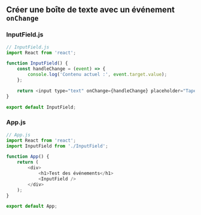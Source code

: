 ## Créer une boîte de texte avec un événement `onChange`

### InputField.js
```javascript
// InputField.js
import React from 'react';

function InputField() {
    const handleChange = (event) => {
        console.log('Contenu actuel :', event.target.value);
    };

    return <input type="text" onChange={handleChange} placeholder="Tapez quelque chose" />;
}

export default InputField;
```

### App.js
```javascript
// App.js
import React from 'react';
import InputField from './InputField';

function App() {
    return (
        <div>
            <h1>Test des événements</h1>
            <InputField />
        </div>
    );
}

export default App;
```

